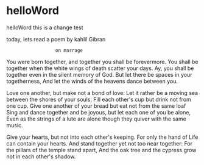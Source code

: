 # helloWord
helloWord
this is a change test


today, lets read a poem by kahlil Gibran



                      on marrage
  You were born together, and together you shall be forevermore.
  You shall be together when the white wings of death scatter your days.
  Ay, you shall be together even in the silent memory of God.
  But let there be spaces in your togetherness,
  And let the winds of the heavens dance between you. 


  Love one another, but make not a bond of love:
  Let it rather be a moving sea between the shores of your souls.
  Fill each other's cup but drink not from one cup.
  Give one another of your bread but eat not from the same loaf
  Sing and dance together and be joyous, but let each one of you be alone,
  Even as the strings of a lute are alone though they quiver with the same music. 


  Give your hearts, but not into each other's keeping.
  For only the hand of Life can contain your hearts.
  And stand together yet not too near together:
  For the pillars of the temple stand apart,
  And the oak tree and the cypress grow not in each other's shadow.
